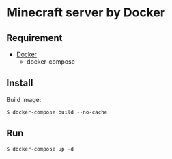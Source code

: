 # Minecraft server by Docker

## Requirement

- [Docker](https://www.docker.com/)
  - docker-compose

## Install

Build image:

```
$ docker-compose build --no-cache
```

## Run

```console
$ docker-compose up -d
```
